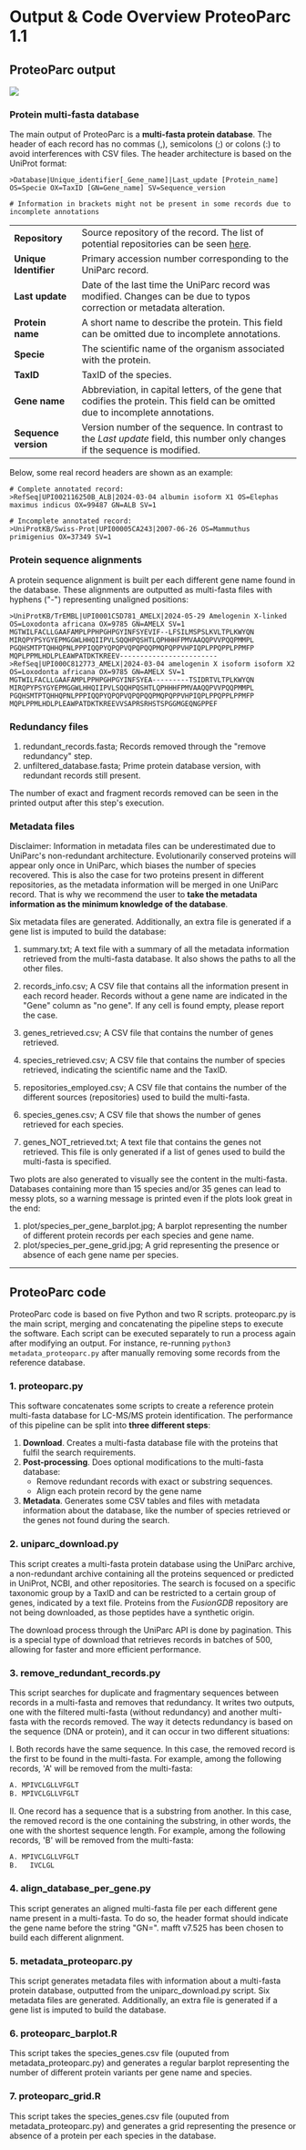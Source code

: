 # Output & Code Overview ProteoParc 1.1

## ProteoParc output

![](images/output_explanation.png)

### Protein multi-fasta database

The main output of ProteoParc is a **multi-fasta protein database**. The header of each record has no commas (,), semicolons (;) or colons (:) to avoid interferences with CSV files. The header architecture is based on the UniProt format:

``` textinfo
>Database|Unique_identifier[_Gene_name]|Last_update [Protein_name] OS=Specie OX=TaxID [GN=Gene_name] SV=Sequence_version

# Information in brackets might not be present in some records due to incomplete annotations 
```

|                       |                                                                                                                                   |
|-----------------|-------------------------------------------------------|
| **Repository**        | Source repository of the record. The list of potential repositories can be seen [here](https://www.uniprot.org/help/uniparc).     |
| **Unique Identifier** | Primary accession number corresponding to the UniParc record.                                                                     |
| **Last update**       | Date of the last time the UniParc record was modified. Changes can be due to typos correction or metadata alteration.             |
| **Protein name**      | A short name to describe the protein. This field can be omitted due to incomplete annotations.                                    |
| **Specie**            | The scientific name of the organism associated with the protein.                                                                  |
| **TaxID**             | TaxID of the species.                                                                                                             |
| **Gene name**         | Abbreviation, in capital letters, of the gene that codifies the protein. This field can be omitted due to incomplete annotations. |
| **Sequence version**  | Version number of the sequence. In contrast to the *Last update* field, this number only changes if the sequence is modified.     |

Below, some real record headers are shown as an example:

``` textinfo
# Complete annotated record:
>RefSeq|UPI002116250B_ALB|2024-03-04 albumin isoform X1 OS=Elephas maximus indicus OX=99487 GN=ALB SV=1

# Incomplete annotated record:
>UniProtKB/Swiss-Prot|UPI00005CA243|2007-06-26 OS=Mammuthus primigenius OX=37349 SV=1
```

### Protein sequence alignments

A protein sequence alignment is built per each different gene name found in the database. These alignments are outputted as multi-fasta files with hyphens ("-") representing unaligned positions:

``` textinfo
>UniProtKB/TrEMBL|UPI0001C5D781_AMELX|2024-05-29 Amelogenin X-linked OS=Loxodonta africana OX=9785 GN=AMELX SV=1
MGTWILFACLLGAAFAMPLPPHPGHPGYINFSYEVIF--LFSILMSPSLKVLTPLKWYQN
MIRQPYPSYGYEPMGGWLHHQIIPVLSQQHPQSHTLQPHHHFPMVAAQQPVVPQQPMMPL
PGQHSMTPTQHHQPNLPPPIQQPYQPQPVQPQPQQPMQPQPPVHPIQPLPPQPPLPPMFP
MQPLPPMLHDLPLEAWPATDKTKREEV------------------------
>RefSeq|UPI000C812773_AMELX|2024-03-04 amelogenin X isoform isoform X2 OS=Loxodonta africana OX=9785 GN=AMELX SV=1
MGTWILFACLLGAAFAMPLPPHPGHPGYINFSYEA---------TSIDRTVLTPLKWYQN
MIRQPYPSYGYEPMGGWLHHQIIPVLSQQHPQSHTLQPHHHFPMVAAQQPVVPQQPMMPL
PGQHSMTPTQHHQPNLPPPIQQPYQPQPVQPQPQQPMQPQPPVHPIQPLPPQPPLPPMFP
MQPLPPMLHDLPLEAWPATDKTKREEVVSAPRSRHSTSPGGMGEQNGPPEF
```

### Redundancy files

1.  redundant_records.fasta; Records removed through the "remove redundancy" step.
2.  unfiltered_database.fasta; Prime protein database version, with redundant records still present.

The number of exact and fragment records removed can be seen in the printed output after this step's execution.

### Metadata files

Disclaimer: Information in metadata files can be underestimated due to UniParc's non-redundant architecture. Evolutionarily conserved proteins will appear only once in UniParc, which biases the number of species recovered. This is also the case for two proteins present in different repositories, as the metadata information will be merged in one UniParc record. That is why we recommend the user to **take the metadata information as the minimum knowledge of the database**.

Six metadata files are generated. Additionally, an extra file is generated if a gene list is imputed to build the database:

1.  summary.txt; A text file with a summary of all the metadata information retrieved from the multi-fasta database. It also shows the paths to all the other files.

2.  records_info.csv; A CSV file that contains all the information present in each record header. Records without a gene name are indicated in the "Gene" column as "no gene". If any cell is found empty, please report the case.

3.  genes_retrieved.csv; A CSV file that contains the number of genes retrieved.

4.  species_retrieved.csv; A CSV file that contains the number of species retrieved, indicating the scientific name and the TaxID.

5.  repositories_employed.csv; A CSV file that contains the number of the different sources (repositories) used to build the multi-fasta.

6.  species_genes.csv; A CSV file that shows the number of genes retrieved for each species.

7.  genes_NOT_retrieved.txt; A text file that contains the genes not retrieved. This file is only generated if a list of genes used to build the multi-fasta is specified.

Two plots are also generated to visually see the content in the multi-fasta. Databases containing more than 15 species and/or 35 genes can lead to messy plots, so a warning message is printed even if the plots look great in the end:

1.  plot/species_per_gene_barplot.jpg; A barplot representing the number of different protein records per each species and gene name.
2.  plot/species_per_gene_grid.jpg; A grid representing the presence or absence of each gene name per species.

------------------------------------------------------------------------

## ProteoParc code

ProteoParc code is based on five Python and two R scripts. proteoparc.py is the main script, merging and concatenating the pipeline steps to execute the software. Each script can be executed separately to run a process again after modifying an output. For instance, re-running `python3 metadata_proteoparc.py` after manually removing some records from the reference database.

### 1. proteoparc.py

This software concatenates some scripts to create a reference protein multi-fasta database for LC-MS/MS protein identification. The performance of this pipeline can be split into **three different steps**:

1.  **Download**. Creates a multi-fasta database file with the proteins that fulfil the search requirements.
2.  **Post-processing**. Does optional modifications to the multi-fasta database:
    -   Remove redundant records with exact or substring sequences.
    -   Align each protein record by the gene name
3.  **Metadata**. Generates some CSV tables and files with metadata information about the database, like the number of species retrieved or the genes not found during the search.

### 2. uniparc_download.py

This script creates a multi-fasta protein database using the UniParc archive, a non-redundant archive containing all the proteins sequenced or predicted in UniProt, NCBI, and other repositories. The search is focused on a specific taxonomic group by a TaxID and can be restricted to a certain group of genes, indicated by a text file. Proteins from the *FusionGDB* repository are not being downloaded, as those peptides have a synthetic origin.

The download process through the UniParc API is done by pagination. This is a special type of download that retrieves records in batches of 500, allowing for faster and more efficient performance.

### 3. remove_redundant_records.py

This script searches for duplicate and fragmentary sequences between records in a multi-fasta and removes that redundancy. It writes two outputs, one with the filtered multi-fasta (without redundancy) and another multi-fasta with the records removed. The way it detects redundancy is based on the sequence (DNA or protein), and it can occur in two different situations:

I.  Both records have the same sequence. In this case, the removed record is the first to be found in the multi-fasta. For example, among the following records, 'A' will be removed from the multi-fasta:

``` texinfo
A. MPIVCLGLLVFGLT
B. MPIVCLGLLVFGLT
```

II. One record has a sequence that is a substring from another. In this case, the removed record is the one containing the substring, in other words, the one with the shortest sequence length. For example, among the following records, 'B' will be removed from the multi-fasta:

``` texinfo
A. MPIVCLGLLVFGLT
B.   IVCLGL
```

### 4. align_database_per_gene.py

This script generates an aligned multi-fasta file per each different gene name present in a multi-fasta. To do so, the header format should indicate the gene name before the string "GN=". mafft v7.525 has been chosen to build each different alignment.

### 5. metadata_proteoparc.py

This script generates metadata files with information about a multi-fasta protein database, outputted from the uniparc_download.py script. Six metadata files are generated. Additionally, an extra file is generated if a gene list is imputed to build the database.

### 6. proteoparc_barplot.R

This script takes the species_genes.csv file (ouputed from metadata_proteoparc.py) and generates a regular barplot representing the number of different protein variants per gene name and species.

### 7. proteoparc_grid.R

This script takes the species_genes.csv file (ouputed from metadata_proteoparc.py) and generates a grid representing the presence or absence of a protein per each species in the database.
